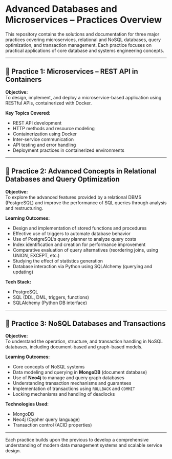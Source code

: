 # Advanced Databases and Microservices – Practices Overview

This repository contains the solutions and documentation for three major practices covering microservices, relational and NoSQL databases, query optimization, and transaction management. Each practice focuses on practical applications of core database and systems engineering concepts.

---

## 🥇 Practice 1: Microservices – REST API in Containers

**Objective:**  
To design, implement, and deploy a microservice-based application using RESTful APIs, containerized with Docker.

**Key Topics Covered:**
- REST API development
- HTTP methods and resource modeling
- Containerization using Docker
- Inter-service communication
- API testing and error handling
- Deployment practices in containerized environments

---

## 🥈 Practice 2: Advanced Concepts in Relational Databases and Query Optimization

**Objective:**  
To explore the advanced features provided by a relational DBMS (PostgreSQL) and improve the performance of SQL queries through analysis and restructuring.

**Learning Outcomes:**
- Design and implementation of stored functions and procedures
- Effective use of triggers to automate database behavior
- Use of PostgreSQL’s query planner to analyze query costs
- Index identification and creation for performance improvement
- Comparative evaluation of query alternatives (reordering joins, using UNION, EXCEPT, etc.)
- Studying the effect of statistics generation
- Database interaction via Python using SQLAlchemy (querying and updating)

**Tech Stack:**
- PostgreSQL
- SQL (DDL, DML, triggers, functions)
- SQLAlchemy (Python DB interface)

---

## 🥉 Practice 3: NoSQL Databases and Transactions

**Objective:**  
To understand the operation, structure, and transaction handling in NoSQL databases, including document-based and graph-based models.

**Learning Outcomes:**
- Core concepts of NoSQL systems
- Data modeling and querying in **MongoDB** (document database)
- Use of **Neo4j** to manage and query graph databases
- Understanding transaction mechanisms and guarantees
- Implementation of transactions using `ROLLBACK` and `COMMIT`
- Locking mechanisms and handling of deadlocks

**Technologies Used:**
- MongoDB
- Neo4j (Cypher query language)
- Transaction control (ACID properties)

---

Each practice builds upon the previous to develop a comprehensive understanding of modern data management systems and scalable service design.
